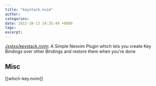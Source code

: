 ```yaml
---
title: "keystack.nvim"
author: 
categories: 
date: 2022-10-13 14:35:49 +0800
tags: 
excerpt: 
---
```






[Jxstxs/keystack.nvim](https://github.com/Jxstxs/keystack.nvim): A Simple Neovim Plugin which lets you create Key Bindings over other Bindings and restore them when you're done





## Misc



[[which-key.nvim]]





